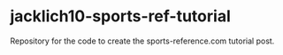 # jacklich10-sports-ref-tutorial
Repository for the code to create the sports-reference.com tutorial post.
